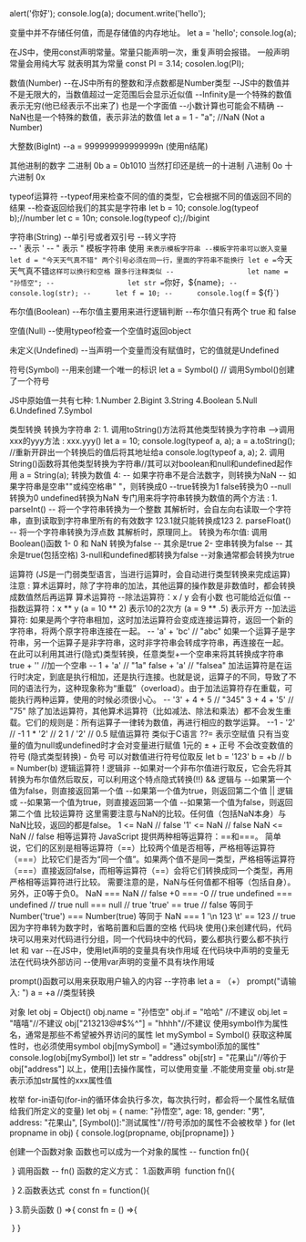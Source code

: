 alert('你好');
console.log(a);
document.write('hello');

变量中并不存储任何值，而是存储值的内存地址。
let a = 'hello';
console.log(a);

在JS中，使用const声明常量。常量只能声明一次，重复声明会报错。
一般声明常量会用纯大写 就表明其为常量
const PI = 3.14;
cosolen.log(PI);

数值(Number)
 --在JS中所有的整数和浮点数都是Number类型
 --JS中的数值并不是无限大的，当数值超过一定范围后会显示近似值
 --Infinity是一个特殊的数值 表示无穷(他已经表示不出来了)  也是一个字面值
 --小数计算也可能会不精确
 --NaN也是一个特殊的数值，表示非法的数值
let a = 1 - "a"; //NaN (Not a Number)

大整数(BigInt)
 --a = 999999999999999n  (使用n结尾)

其他进制的数字
 二进制  0b      a = 0b1010  当然打印还是统一的十进制
 八进制  0o
 十六进制  0x

typeof运算符
 --typeof用来检查不同的值的类型，它会根据不同的值返回不同的结果
 --检查返回给我们的其实是字符串
let b = 10;     console.log(typeof b);//number
let c = 10n;    console.log(typeof c);//bigint

字符串(String)
 --单引号或者双引号
 --转义字符 \
 --        \' 表示 '
 --        \" 表示 "
模板字符串  使用 ` 来表示模板字符串
 --模板字符串可以嵌入变量
let d = "今天天气真不错" 两个引号必须在同一行，里面的字符串不能换行
let e = `今天天气真不错` 这样可以换行和空格 跟多行注释类似
 --                  let name = "孙悟空";
 --                  let str = `你好，${name}`;
 --                  console.log(str);
 --      let f = 10;
 --      console.log(`f = ${f}`)

布尔值(Boolean)
 --布尔值主要用来进行逻辑判断
 --布尔值只有两个 true 和 false

空值(Null)
 --使用typeof检查一个空值时返回object

未定义(Undefined)
 --当声明一个变量而没有赋值时，它的值就是Undefined

符号(Symbol)
 --用来创建一个唯一的标识
 let a = Symbol() // 调用Symbol()创建了一个符号

JS中原始值一共有七种:
 1.Number 2.Bigint 3.String 4.Boolean 5.Null 6.Undefined 7.Symbol

类型转换
 转换为字符串 2:
     1. 调用toString()方法将其他类型转换为字符串
           -->调用xxx的yyy方法 :  xxx.yyy()
          let a = 10;
          console.log(typeof a, a);
          a = a.toString(); //重新开辟出一个转换后的值后将其地址给a
          console.log(typeof a, a);
          2. 调用String()函数将其他类型转换为字符串//其可以对boolean和null和undefined起作用
               a = String(a);
               转换为数值 4:
               -- 如果字符串不是合法数字，则转换为NaN
               -- 如果字符串是空串""或纯空格串" "，则转换成0
               --true转换为1 false转换为0
               --null转换为0 undefined转换为NaN
               专门用来将字符串转换为数值的两个方法 :
         1. parseInt() -- 将一个字符串转换为一个整数
                 其解析时，会自左向右读取一个字符串，直到读取到字符串里所有的有效数字 123.1就只能转换成123
         2. parseFloat() -- 将一个字符串转换为浮点数
                 其解析时，原理同上。
              转换为布尔值:
          调用Boolean()函数
             1- 0 和 NaN 转换为false
             -- 其余是true
             2- 空串转换为false
             -- 其余是true(包括空格)
             3-null和undefined都转换为false
             --对象通常都会转换为true

运算符  (JS是一门弱类型语言，当进行运算时，会自动进行类型转换来完成运算)
             注意 :
                 算术运算时，除了字符串的加法，其他运算的操作数是非数值时，都会转换成数值然后再运算
     算术运算符
         --除法运算符：x / y 会有小数 也可能给近似值
         --指数运算符：x ** y  (a = 10 ** 2)  表示10的2次方  (a = 9 ** .5)  表示开方
         --加法运算符:   如果是两个字符串相加，这时加法运算符会变成连接运算符，返回一个新的字符串，将两个原字符串连接在一起。
                          -- 'a' + 'bc' // "abc"
                        如果一个运算子是字符串，另一个运算子是非字符串，这时非字符串会转成字符串，再连接在一起。
                        在此可以利用其进行(隐式)类型转换，任意类型+一个空串来将其转换成字符串      true + '' //加一个空串
                          --  1 + 'a' // "1a"
                              false + 'a' // "falsea"
                        加法运算符是在运行时决定，到底是执行相加，还是执行连接。也就是说，运算子的不同，导致了不同的语法行为，这种现象称为“重载”（overload）。由于加法运算符存在重载，可能执行两种运算，使用的时候必须很小心。
                          -- '3' + 4 + 5 // "345"
                              3 + 4 + '5' // "75"
                        除了加法运算符，其他算术运算符（比如减法、除法和乘法）都不会发生重载。它们的规则是：所有运算子一律转为数值，再进行相应的数学运算。
                          --1 - '2' // -1
                            1 * '2' // 2
                            1 / '2' // 0.5
     赋值运算符      类似于C语言
            ??=  表示空赋值
                 只有当变量的值为null或undefined时才会对变量进行赋值
     1元的 ±
            + 正号   不会改变数值的符号 (隐式类型转换)
            - 负号   可以对数值进行符号位取反
                 let b = '123'
                 b = +b // b = Number(b)
          逻辑运算符
                  ! 逻辑非
                      --如果对一个非布尔值进行取反，它会先将其转换为布尔值然后取反，可以利用这个特点隐式转换(!!)
                  && 逻辑与
                      --如果第一个值为false，则直接返回第一个值
                      --如果第一个值为true，则返回第二个值
                  || 逻辑或
                      --如果第一个值为true，则直接返回第一个值
                      --如果第一个值为false，则返回第二个值
          比较运算符
                  这里需要注意与NaN的比较。任何值（包括NaN本身）与NaN比较，返回的都是false。
                  1 <= NaN // false  '1' <= NaN // false  NaN <= NaN // false
          相等运算符
                  JavaScript 提供两种相等运算符：==和===。
                  简单说，它们的区别是相等运算符（==）比较两个值是否相等，严格相等运算符（===）比较它们是否为“同一个值”。如果两个值不是同一类型，严格相等运算符（===）直接返回false，而相等运算符（==）会将它们转换成同一个类型，再用严格相等运算符进行比较。
                          需要注意的是，NaN与任何值都不相等（包括自身）。另外，正0等于负0。
                          NaN === NaN  // false   +0 === -0 // true
                          undefined === undefined // true   null === null // true
                          'true' == true // false  等同于 Number('true') === Number(true)  等同于 NaN === 1
                          '\n  123  \t' == 123 // true  因为字符串转为数字时，省略前置和后置的空格
         代码块
          使用{}来创建代码，代码块可以用来对代码进行分组，同一个代码块中的代码，要么都执行要么都不执行
          let 和 var
                  --在JS中，使用let声明的变量具有块作用域
                          在代码块中声明的变量无法在代码块外部访问
                  --使用var声明的变量不具有块作用域

prompt()函数可以用来获取用户输入的内容
 --字符串
let a =  （+） prompt("请输入: ")
 a = +a    //类型转换

对象
let obj = Object()
obj.name = "孙悟空"
obj.if = "哈哈" //不建议
obj.let = "嘻嘻"//不建议
obj["213213@#$%^"] = "hhhh"//不建议
使用symbol作为属性名，通常是那些不希望被外界访问的属性
let mySymbol = Symbol()
获取这种属性时，也必须使用symbol
obj[mySymbol] = "通过symbol添加的属性"
console.log(obj[mySymbol])
let str = "address"
obj[str] = "花果山"//等价于obj["address"]
以上，使用[]去操作属性，可以使用变量  .不能使用变量 obj.str是表示添加str属性的xxx属性值

枚举
for-in语句(for-in的循环体会执行多次，每次执行时，都会将一个属性名赋值给我们所定义的变量)
let obj = {
  name: "孙悟空",
  age: 18,
  gender: "男",
  address: "花果山",
[Symbol()]:"测试属性"//符号添加的属性不会被枚举
}
for (let propname in obj) {
   console.log(propname, obj[propname])
}

创建一个函数对象     函数也可以成为一个对象的属性
 --   function fn(){

​     }
调用函数
 --  fn()
函数的定义方式：
 1.函数声明
​     function fn(){

​     }
 2.函数表达式
​     const fn = function(){

}
 3.箭头函数
     () =>{         const fn = () =>{

​     }                         }